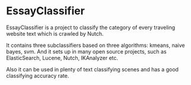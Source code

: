 # EssayClassifier
EssayClassifier is a project to classify the category of every traveling website text which is crawled by Nutch. 

It contains three subclassifiers based on three algorithms: kmeans, naive bayes, svm. 
And it sets up in many open source projects, such as ElasticSearch, Lucene, Nutch, IKAnalyzer etc. 

Also it can be used in plenty of text classifying scenes and has a good classifying accuracy rate. 

